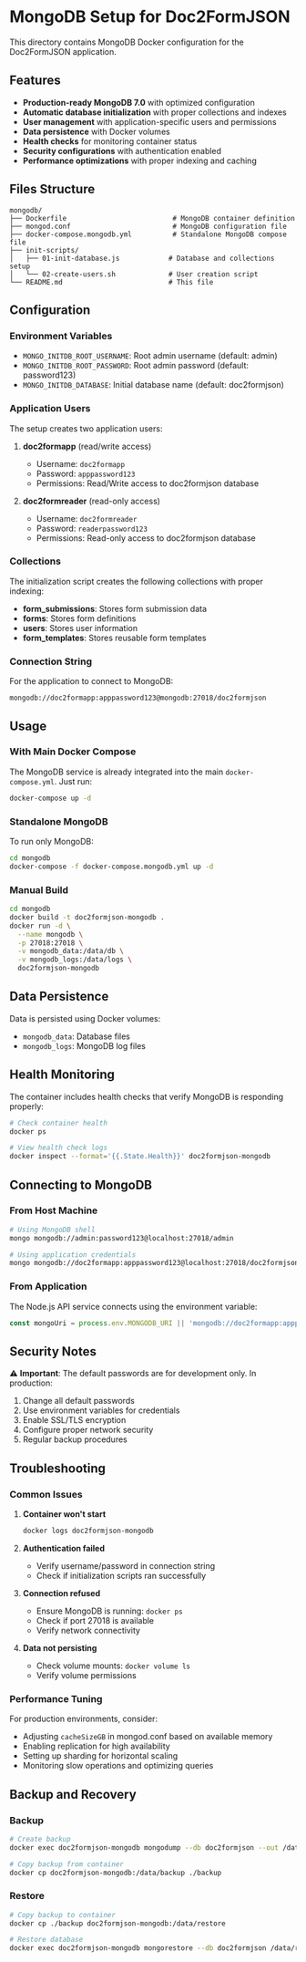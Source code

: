 # MongoDB Setup for Doc2FormJSON

This directory contains MongoDB Docker configuration for the Doc2FormJSON application.

## Features

- **Production-ready MongoDB 7.0** with optimized configuration
- **Automatic database initialization** with proper collections and indexes
- **User management** with application-specific users and permissions
- **Data persistence** with Docker volumes
- **Health checks** for monitoring container status
- **Security configurations** with authentication enabled
- **Performance optimizations** with proper indexing and caching

## Files Structure

```
mongodb/
├── Dockerfile                          # MongoDB container definition
├── mongod.conf                         # MongoDB configuration file
├── docker-compose.mongodb.yml          # Standalone MongoDB compose file
├── init-scripts/
│   ├── 01-init-database.js            # Database and collections setup
│   └── 02-create-users.sh             # User creation script
└── README.md                          # This file
```

## Configuration

### Environment Variables

- `MONGO_INITDB_ROOT_USERNAME`: Root admin username (default: admin)
- `MONGO_INITDB_ROOT_PASSWORD`: Root admin password (default: password123)
- `MONGO_INITDB_DATABASE`: Initial database name (default: doc2formjson)

### Application Users

The setup creates two application users:

1. **doc2formapp** (read/write access)
   - Username: `doc2formapp`
   - Password: `apppassword123`
   - Permissions: Read/Write access to doc2formjson database

2. **doc2formreader** (read-only access)
   - Username: `doc2formreader`
   - Password: `readerpassword123`
   - Permissions: Read-only access to doc2formjson database

### Collections

The initialization script creates the following collections with proper indexing:

- **form_submissions**: Stores form submission data
- **forms**: Stores form definitions
- **users**: Stores user information
- **form_templates**: Stores reusable form templates

### Connection String

For the application to connect to MongoDB:

```
mongodb://doc2formapp:apppassword123@mongodb:27018/doc2formjson
```

## Usage

### With Main Docker Compose

The MongoDB service is already integrated into the main `docker-compose.yml`. Just run:

```bash
docker-compose up -d
```

### Standalone MongoDB

To run only MongoDB:

```bash
cd mongodb
docker-compose -f docker-compose.mongodb.yml up -d
```

### Manual Build

```bash
cd mongodb
docker build -t doc2formjson-mongodb .
docker run -d \
  --name mongodb \
  -p 27018:27018 \
  -v mongodb_data:/data/db \
  -v mongodb_logs:/data/logs \
  doc2formjson-mongodb
```

## Data Persistence

Data is persisted using Docker volumes:

- `mongodb_data`: Database files
- `mongodb_logs`: MongoDB log files

## Health Monitoring

The container includes health checks that verify MongoDB is responding properly:

```bash
# Check container health
docker ps

# View health check logs
docker inspect --format='{{.State.Health}}' doc2formjson-mongodb
```

## Connecting to MongoDB

### From Host Machine

```bash
# Using MongoDB shell
mongo mongodb://admin:password123@localhost:27018/admin

# Using application credentials
mongo mongodb://doc2formapp:apppassword123@localhost:27018/doc2formjson
```

### From Application

The Node.js API service connects using the environment variable:

```javascript
const mongoUri = process.env.MONGODB_URI || 'mongodb://doc2formapp:apppassword123@mongodb:27018/doc2formjson';
```

## Security Notes

⚠️ **Important**: The default passwords are for development only. In production:

1. Change all default passwords
2. Use environment variables for credentials
3. Enable SSL/TLS encryption
4. Configure proper network security
5. Regular backup procedures

## Troubleshooting

### Common Issues

1. **Container won't start**
   ```bash
   docker logs doc2formjson-mongodb
   ```

2. **Authentication failed**
   - Verify username/password in connection string
   - Check if initialization scripts ran successfully

3. **Connection refused**
   - Ensure MongoDB is running: `docker ps`
   - Check if port 27018 is available
   - Verify network connectivity

4. **Data not persisting**
   - Check volume mounts: `docker volume ls`
   - Verify volume permissions

### Performance Tuning

For production environments, consider:

- Adjusting `cacheSizeGB` in mongod.conf based on available memory
- Enabling replication for high availability
- Setting up sharding for horizontal scaling
- Monitoring slow operations and optimizing queries

## Backup and Recovery

### Backup

```bash
# Create backup
docker exec doc2formjson-mongodb mongodump --db doc2formjson --out /data/backup

# Copy backup from container
docker cp doc2formjson-mongodb:/data/backup ./backup
```

### Restore

```bash
# Copy backup to container
docker cp ./backup doc2formjson-mongodb:/data/restore

# Restore database
docker exec doc2formjson-mongodb mongorestore --db doc2formjson /data/restore/doc2formjson
```
